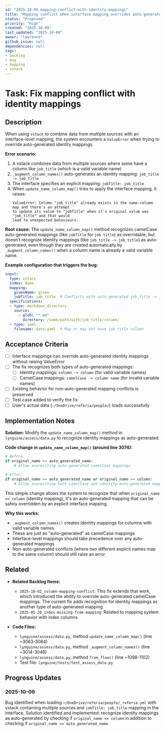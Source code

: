 ```yaml
---
id: "2025-10-09_mapping-conflict-with-identity-mappings"
title: "Mapping conflict when interface mapping overrides auto-generated identity mapping"
status: "Proposed"
priority: "High"
created: "2025-10-09"
last_updated: "2025-10-09"
owner: "lawrennd"
github_issue: null
dependencies: null
tags:
- backlog
- bug
- mapping
- vstack
---
```


# Task: Fix mapping conflict with identity mappings

## Description

When using `vstack` to combine data from multiple sources with an interface-level mapping, the system encounters a `ValueError` when trying to override auto-generated identity mappings.

**Error scenario:**
1. A vstack combines data from multiple sources where some have a column like `job_title` (which is a valid variable name)
2. `_augment_column_names()` auto-generates an identity mapping: `job_title -> job_title`
3. The interface specifies an explicit mapping: `jobTitle: job_title`
4. When `update_name_column_map()` tries to apply the interface mapping, it raises:
   ```
   ValueError: Column "job_title" already exists in the name-column map and there's an attempt 
   to update its value to "jobTitle" when it's original value was "job_title" and that would 
   lead to unexpected behaviours.
   ```

**Root cause:**
The `update_name_column_map()` method recognizes camelCase auto-generated mappings (like `jobTitle` for `job title`) as overridable, but doesn't recognize identity mappings (like `job_title -> job_title`) as auto-generated, even though they are created automatically by `_augment_column_names()` when a column name is already a valid variable name.

**Example configuration that triggers the bug:**
```yaml
input:
  type: vstack
  index: Name
  mapping:
    givenName: given
    jobTitle: job_title  # Conflicts with auto-generated job_title -> job_title
  specifications:
  - type: markdown_directory
    source:
      - glob: "*.md"
        directory: /some/path/with/job_title/column/
  - type: yaml
    filename: data.yaml  # May or may not have job_title column
```

## Acceptance Criteria

- [ ] Interface mappings can override auto-generated identity mappings without raising ValueError
- [ ] The fix recognizes both types of auto-generated mappings:
  - [ ] Identity mappings: `column -> column` (for valid variable names)
  - [ ] CamelCase mappings: `camelCase -> column name` (for invalid variable names)
- [ ] Existing behavior for non-auto-generated mapping conflicts is preserved
- [ ] Test case added to verify the fix
- [ ] User's actual data (`~/OneDrive/referia/people/`) loads successfully

## Implementation Notes

**Solution:**
Modify the `update_name_column_map()` method in `lynguine/assess/data.py` to recognize identity mappings as auto-generated.

**Code change in `update_name_column_map()` (around line 3074):**
```python
# Before:
if original_name == auto_generated_name:
    # Allow overwriting auto-generated camelCase mappings

# After:
if original_name == auto_generated_name or original_name == column:
    # Allow overwriting both camelCase and identity auto-generated mappings
```

This simple change allows the system to recognize that when `original_name == column` (identity mapping), it's an auto-generated mapping that can be safely overridden by an explicit interface mapping.

**Why this works:**
- `_augment_column_names()` creates identity mappings for columns with valid variable names
- These are just as "auto-generated" as camelCase mappings
- Interface-level mappings should take precedence over any auto-generated mappings
- Non-auto-generated conflicts (where two different explicit names map to the same column) should still raise an error

## Related

- **Related Backlog Items:**
  - `2025-10-02_column-mapping-conflict`: This fix extends that work, which introduced the ability to override auto-generated camelCase mappings. The current fix adds recognition for identity mappings as another type of auto-generated mapping.
  - `2025-05-28_index-missing-from-mapping`: Related to mapping system behavior with index columns
  
- **Code Files:**
  - `lynguine/assess/data.py`, method `update_name_column_map()` (line ~3063-3084)
  - `lynguine/assess/data.py`, method `_augment_column_names()` (line ~3014-3048)
  - `lynguine/assess/data.py`, method `from_flow()` (line ~1098-1102)
  - Test file: `lynguine/tests/test_assess_data.py`

## Progress Updates

### 2025-10-09

Bug identified when loading `~/OneDrive/referia/people/_referia.yml` with vstack containing multiple sources and `jobTitle: job_title` mapping in the interface. Solution identified and implemented: recognize identity mappings as auto-generated by checking if `original_name == column` in addition to checking if `original_name == auto_generated_name`.

